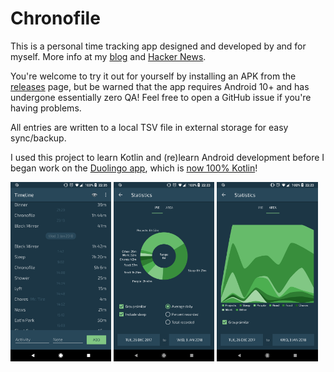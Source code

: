 # Chronofile

This is a personal time tracking app designed and developed by and for myself. More info at my [blog](https://chaidarun.com/ten-years-of-logging-my-life) and [Hacker News](https://news.ycombinator.com/item?id=29692087).

You're welcome to try it out for yourself by installing an APK from the [releases](https://github.com/artnc/chronofile/releases) page, but be warned that the app requires Android 10+ and has undergone essentially zero QA! Feel free to open a GitHub issue if you're having problems.

All entries are written to a local TSV file in external storage for easy sync/backup.

I used this project to learn Kotlin and (re)learn Android development before I began work on the [Duolingo app](https://play.google.com/store/apps/details?id=com.duolingo), which is [now 100% Kotlin](https://blog.duolingo.com/migrating-duolingos-android-app-to-100-kotlin/)!

<img alt="Timeline" src="https://raw.githubusercontent.com/artnc/chronofile/master/.github/Screenshot_20180103-223514.png" width="32%"> <img alt="Pie chart" src="https://raw.githubusercontent.com/artnc/chronofile/master/.github/Screenshot_20180103-222320.png" width="32%"> <img alt="Area chart" src="https://raw.githubusercontent.com/artnc/chronofile/master/.github/Screenshot_20180103-222328.png" width="32%">
